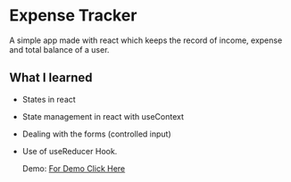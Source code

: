 # Expense Tracker

A simple app made with react which keeps the record of income, expense and total balance of a user.

## What I learned

- States in react
- State management in react with useContext
- Dealing with the forms (controlled input)
- Use of useReducer Hook.

  Demo: [For Demo Click Here](https://expense-tracker-5ef84.web.app)
